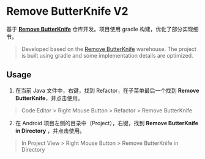 # Remove ButterKnife V2

基于 **[Remove ButterKnife](https://github.com/dengzii/RemoveButterKnife)** 仓库开发。项目使用 gradle 构建，优化了部分实现细节。
> Developed based on the [Remove ButterKnife](https://github.com/dengzii/RemoveButterKnife) warehouse. The project is built using gradle and some implementation details are optimized.

## Usage
1. 在当前 Java 文件中，右键，找到 Refactor，在子菜单最后一个找到 **Remove ButterKnife**，并点击使用。<br>
> Code Editor > Right Mouse Button > Refactor > Remove ButterKnife

2. 在 Android 项目左侧的目录中（Project），右键，找到 **Remove ButterKnife in Directory** ，并点击使用。<br>
> In Project View > Right Mouse Button > Remove ButterKnife in Directory <br>